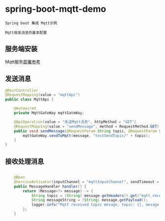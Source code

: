 # spring-boot-mqtt-demo
    Spring boot 集成 Mqtt示例  
    
    Mqtt收发消息的基本配置
## 服务端安装
Mqtt服务[部署参考](http://docs.emqtt.cn/zh_CN/latest/)

## 发送消息
```java
@RestController
@RequestMapping(value = "mqttApi")
public class MqttApi {

    @Autowired
    private MqttGateWay mqttGateWay;

    @ApiOperation(value = "发送Mqtt消息", httpMethod = "GET")
    @RequestMapping(value = "sendMessage", method = RequestMethod.GET)
    public void sendMessage(@RequestParam String topic, @RequestParam String message){
        mqttGateWay.sendToMqtt(message, "testSendTopic/" + topic);
    }
}
```

## 接收处理消息
```java

    @Bean
    @ServiceActivator(inputChannel = "mqttInputChannel", sendTimeout = "5000")
    public MessageHandler handler() {
        return (Message<?> message) -> {
            String topic = (String) message.getHeaders().get("mqtt_receivedTopic");
            String messageString = (String) message.getPayload();
            logger.info("Mqtt received topic mesage, topic: {}, mesage: {}", topic, messageString);
        };
    }
```
